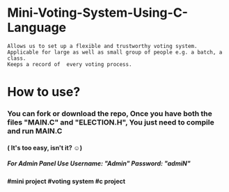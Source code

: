 # Mini-Voting-System-Using-C-Language
    Allows us to set up a flexible and trustworthy voting system.
    Applicable for large as well as small group of people e.g. a batch, a class.
    Keeps a record of  every voting process.

# How to use?
### You can fork or download the repo, Once you have both the files "MAIN.C" and "ELECTION.H", You just need to compile and run MAIN.C
#### ( It's too easy, isn't it? ☺)
##### For Admin Panel Use Username: "Admin" Password: "admiN"

#### #mini project #voting system #c project
